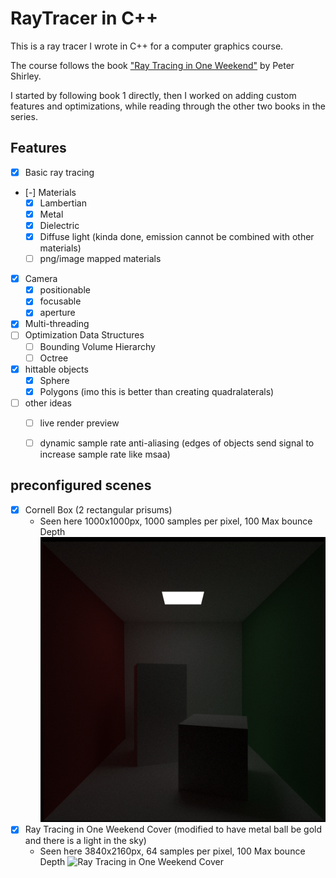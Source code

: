 # RayTracer in C++

This is a ray tracer I wrote in C++ for a computer graphics course. 

The course follows the book ["Ray Tracing in One Weekend"](https://raytracing.github.io/) by Peter Shirley. 
 
I started by following book 1 directly, then I worked on adding custom features and optimizations, while reading through the other two books in the series.


## Features
- [x] Basic ray tracing
- [-] Materials
    - [x] Lambertian
    - [x] Metal
    - [x] Dielectric
    - [x] Diffuse light (kinda done, emission cannot be combined with other materials) 
    - [ ] png/image mapped materials
- [x] Camera
    - [x] positionable
    - [x] focusable
    - [x] aperture
- [x] Multi-threading
- [ ] Optimization Data Structures
    - [ ] Bounding Volume Hierarchy 
    - [ ] Octree 
- [x] hittable objects
    - [x] Sphere
    - [x] Polygons (imo this is better than creating quadralaterals)
- [ ] other ideas
    - [ ] live render preview 
    - [ ] dynamic sample rate anti-aliasing (edges of objects send signal to increase sample rate like msaa)



## preconfigured scenes 
- [x] Cornell Box (2 rectangular prisums)
    - Seen here 1000x1000px, 1000 samples per pixel, 100 Max bounce Depth ![Cornell Box](BestImages\CornellBox1000sols1000px100bnc.png)
- [x] Ray Tracing in One Weekend Cover (modified to have metal ball be gold and there is a light in the sky)
    - Seen here 3840x2160px, 64 samples per pixel, 100 Max bounce Depth ![Ray Tracing in One Weekend Cover](BestImages\4k64x.png)